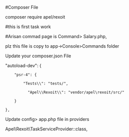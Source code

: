 #Composer File

composer require apel/rexoit

#this is first task work

#Arisan commad page is Command> Salary.php,

plz this file is copy to app->Console>Commands folder

Update your composer.json File


"autoload-dev": {

        "psr-4": {
	
            "Tests\\": "tests/",
	    
	          "Apel\\Rexoit\\": "vendor/apel\rexoit/src/"
		  
        }
	
    },
    
    
 Update config> app.php file in providers
 
 
 Apel\Rexoit\TaskServiceProvider::class,
 
 
 

